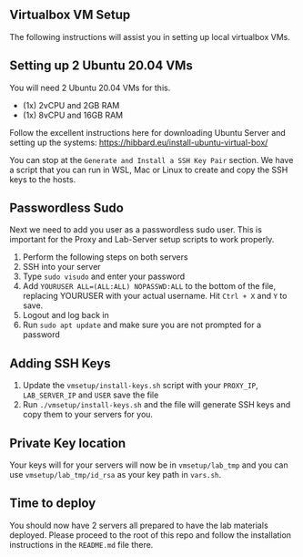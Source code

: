 ## Virtualbox VM Setup

The following instructions will assist you in setting up local virtualbox VMs.

## Setting up 2 Ubuntu 20.04 VMs

You will need 2 Ubuntu 20.04 VMs for this.

- (1x) 2vCPU and 2GB RAM
- (1x) 8vCPU and 16GB RAM

Follow the excellent instructions here for downloading Ubuntu Server and setting up the systems: https://hibbard.eu/install-ubuntu-virtual-box/

You can stop at the `Generate and Install a SSH Key Pair` section. We have a script that you can run in WSL, Mac or Linux to create and copy the SSH keys to the hosts.

## Passwordless Sudo

Next we need to add you user as a passwordless sudo user. This is important for the Proxy and Lab-Server setup scripts to work properly.

1. Perform the following steps on both servers
2. SSH into your server
3. Type `sudo visudo` and enter your password
4. Add `YOURUSER ALL=(ALL:ALL) NOPASSWD:ALL` to the bottom of the file, replacing YOURUSER with your actual username. Hit `Ctrl + X` and `Y` to save.
5. Logout and log back in
6. Run `sudo apt update` and make sure you are not prompted for a password

## Adding SSH Keys

1. Update the `vmsetup/install-keys.sh` script with your `PROXY_IP`, `LAB_SERVER_IP` and `USER` save the file
2. Run `./vmsetup/install-keys.sh` and the file will generate SSH keys and copy them to your servers for you.

## Private Key location
Your keys will for your servers will now be in `vmsetup/lab_tmp` and you can use `vmsetup/lab_tmp/id_rsa` as your key path in `vars.sh`.

## Time to deploy

You should now have 2 servers all prepared to have the lab materials deployed. Please proceed to the root of this repo and follow the installation instructions in the `README.md` file there.